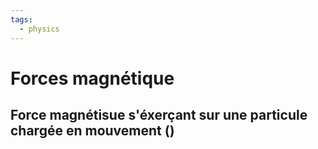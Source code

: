 ```yaml
---
tags:
  - physics
---
```

# Forces magnétique
## Force magnétisue s'éxerçant sur une particule chargée en mouvement ()